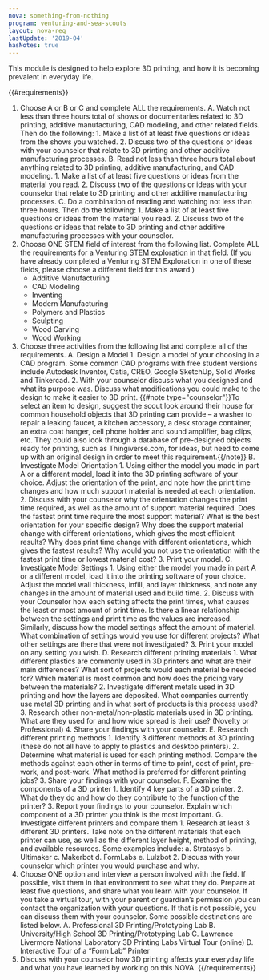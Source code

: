 ```yaml
---
nova: something-from-nothing
program: venturing-and-sea-scouts
layout: nova-req
lastUpdate: '2019-04'
hasNotes: true
---
```


This module is designed to help explore 3D printing, and how it is becoming prevalent in everyday life.

{{#requirements}}
1. Choose A or B or C and complete ALL the requirements.
    A. Watch not less than three hours total of shows or documentaries related to 3D printing, additive manufacturing, CAD modeling, and other related fields. Then do the following:
        1. Make a list of at least five questions or ideas from the shows you watched.
        2. Discuss two of the questions or ideas with your counselor that relate to 3D printing and other additive manufacturing processes.
    B. Read not less than three hours total about anything related to 3D printing, additive manufacturing, and CAD modeling.
        1. Make a list of at least five questions or ideas from the material you read.
        2. Discuss two of the questions or ideas with your counselor that relate to 3D printing and other additive manufacturing processes.
    C. Do a combination of reading and watching not less than three hours. Then do the following:
        1. Make a list of at least five questions or ideas from the material you read.
        2. Discuss two of the questions or ideas that relate to 3D printing and other additive manufacturing processes with your counselor.
2. Choose ONE STEM field of interest from the following list. Complete ALL the requirements for a Venturing [STEM exploration](../../explorations/) in that field. (If you have already completed a Venturing STEM Exploration in one of these fields, please choose a different field for this award.)
    * Additive Manufacturing
    * CAD Modeling
    * Inventing
    * Modern Manufacturing
    * Polymers and Plastics
    * Sculpting
    * Wood Carving
    * Wood Working
3. Choose three activities from the following list and complete all of the requirements.
    A. Design a Model
        1. Design a model of your choosing in a CAD program. Some common CAD programs with free student versions include Autodesk Inventor, Catia, CREO, Google SketchUp, Solid Works and Tinkercad.
        2. With your counselor discuss what you designed and what its purpose was. Discuss what modifications you could make to the design to make it easier to 3D print.
        {{#note type="counselor"}}To select an item to design, suggest the scout look around their house for common household objects that 3D printing can provide – a washer to repair a leaking faucet, a kitchen accessory, a desk storage container, an extra coat hanger, cell phone holder and sound amplifier, bag clips, etc. They could also look through a database of pre-designed objects ready for printing, such as Thingiverse.com, for ideas, but need to come up with an original design in order to meet this requirement.{{/note}}
    B. Investigate Model Orientation
        1. Using either the model you made in part A or a different model, load it into the 3D printing software of your choice. Adjust the orientation of the print, and note how the print time changes and how much support material is needed at each orientation.
        2. Discuss with your counselor why the orientation changes the print time required, as well as the amount of support material required. Does the fastest print time require the most support material? What is the best orientation for your specific design? Why does the support material change with different orientations, which gives the most efficient results? Why does print time change with different orientations, which gives the fastest results? Why would you not use the orientation with the fastest print time or lowest material cost?
        3. Print your model.
    C. Investigate Model Settings
        1. Using either the model you made in part A or a different model, load it into the printing software of your choice. Adjust the model wall thickness, infill, and layer thickness, and note any changes in the amount of material used and build time.
        2. Discuss with your Counselor how each setting affects the print times, what causes the least or most amount of print time. Is there a linear relationship between the settings and print time as the values are increased. Similarly, discuss how the model settings affect the amount of material. What combination of settings would you use for different projects? What other settings are there that were not investigated?
        3. Print your model on any setting you wish.
    D. Research different printing materials
        1. What different plastics are commonly used in 3D printers and what are their main differences? What sort of projects would each material be needed for? Which material is most common and how does the pricing vary between the materials?
        2. Investigate different metals used in 3D printing and how the layers are deposited.  What companies currently use metal 3D printing and in what sort of products is this process used?
        3. Research other non-metal/non-plastic materials used in 3D printing. What are they used for and how wide spread is their use? (Novelty or Professional)
        4. Share your findings with your counselor.
    E. Research different printing methods
        1. Identify 3 different methods of 3D printing (these do not all have to apply to plastics and desktop printers).
        2. Determine what material is used for each printing method. Compare the methods against each other in terms of time to print, cost of print, pre-work, and post-work. What method is preferred for different printing jobs?
        3. Share your findings with your counselor.
    F. Examine the components of a 3D printer
        1. Identify 4 key parts of a 3D printer.
        2. What do they do and how do they contribute to the function of the printer?
        3. Report your findings to your counselor. Explain which component of a 3D printer you think is the most important.
    G. Investigate different printers and compare them
        1. Research at least 3 different 3D printers. Take note on the different materials that each printer can use, as well as the different layer height, method of printing, and available resources. Some examples include:
            a. Stratasys
            b. Ultimaker
            c. Makerbot
            d. FormLabs
            e. Lulzbot
        2. Discuss with your counselor which printer you would purchase and why.
4. Choose ONE option and interview a person involved with the field. If possible, visit them in that environment to see what they do. Prepare at least five questions, and share what you learn with your counselor. If you take a virtual tour, with your parent or guardian’s permission you can contact the organization with your questions. If that is not possible, you can discuss them with your counselor. Some possible destinations are listed below.
    A. Professional 3D Printing/Prototyping Lab
    B. University/High School 3D Printing/Prototyping Lab
    C. Lawrence Livermore National Laboratory 3D Printing Labs Virtual Tour (online)
    D. Interactive Tour of a “Form Lab” Printer
5. Discuss with your counselor how 3D printing affects your everyday life and what you have learned by working on this NOVA.
{{/requirements}}
